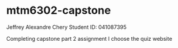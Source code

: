 # mtm6302-capstone

Jeffrey Alexandre Chery
Student ID: 041087395

Completing capstone part 2 assignment
I choose the quiz website
